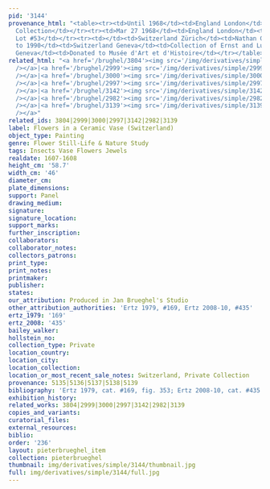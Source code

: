 ```yaml
---
pid: '3144'
provenance_html: "<table><tr><td>Until 1968</td><td>England London</td><td>Private
  Collection</td></tr><tr><td>Mar 27 1968</td><td>England London</td><td>Sale Sotheby's
  Lot #53</td></tr><tr><td></td><td>Switzerland Zürich</td><td>Nathan Gallery</td></tr><tr><td>1968
  to 1990</td><td>Switzerland Geneva</td><td>Collection of Ernst and Lucie Schmidheiny</td></tr><tr><td>1990</td><td>Switzerland
  Geneva</td><td>Donated to Musée d'Art et d'Histoire</td></tr></table>"
related_html: "<a href='/brughel/3804'><img src='/img/derivatives/simple/3804/thumbnail.jpg'
  /></a>|<a href='/brughel/2999'><img src='/img/derivatives/simple/2999/thumbnail.jpg'
  /></a>|<a href='/brughel/3000'><img src='/img/derivatives/simple/3000/thumbnail.jpg'
  /></a>|<a href='/brughel/2997'><img src='/img/derivatives/simple/2997/thumbnail.jpg'
  /></a>|<a href='/brughel/3142'><img src='/img/derivatives/simple/3142/thumbnail.jpg'
  /></a>|<a href='/brughel/2982'><img src='/img/derivatives/simple/2982/thumbnail.jpg'
  /></a>|<a href='/brughel/3139'><img src='/img/derivatives/simple/3139/thumbnail.jpg'
  /></a>"
related_ids: 3804|2999|3000|2997|3142|2982|3139
label: Flowers in a Ceramic Vase (Switzerland)
object_type: Painting
genre: Flower Still-Life & Nature Study
tags: Insects Vase Flowers Jewels
realdate: 1607-1608
height_cm: '58.7'
width_cm: '46'
diameter_cm: 
plate_dimensions: 
support: Panel
drawing_medium: 
signature: 
signature_location: 
support_marks: 
further_inscription: 
collaborators: 
collaborator_notes: 
collectors_patrons: 
print_type: 
print_notes: 
printmaker: 
publisher: 
states: 
our_attribution: Produced in Jan Brueghel's Studio
other_attribution_authorities: 'Ertz 1979, #169, Ertz 2008-10, #435'
ertz_1979: '169'
ertz_2008: '435'
bailey_walker: 
hollstein_no: 
collection_type: Private
location_country: 
location_city: 
location_collection: 
location_or_most_recent_sale_notes: Switzerland, Private Collection
provenance: 5135|5136|5137|5138|5139
bibliography: 'Ertz 1979, cat. #169, fig. 353; Ertz 2008-10, cat. #435'
exhibition_history: 
related_works: 3804|2999|3000|2997|3142|2982|3139
copies_and_variants: 
curatorial_files: 
external_resources: 
biblio: 
order: '236'
layout: pieterbrueghel_item
collection: pieterbrueghel
thumbnail: img/derivatives/simple/3144/thumbnail.jpg
full: img/derivatives/simple/3144/full.jpg
---
```

